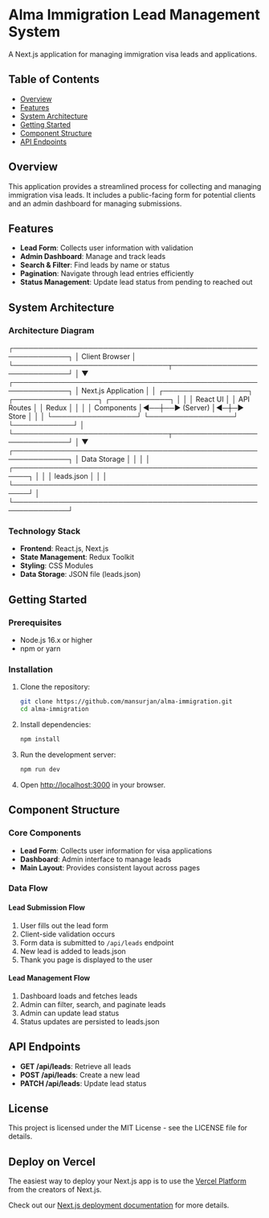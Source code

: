 # Alma Immigration Lead Management System

A Next.js application for managing immigration visa leads and applications.

## Table of Contents

- [Overview](#overview)
- [Features](#features)
- [System Architecture](#system-architecture)
- [Getting Started](#getting-started)
- [Component Structure](#component-structure)
- [API Endpoints](#api-endpoints)

## Overview

This application provides a streamlined process for collecting and managing immigration visa leads. It includes a public-facing form for potential clients and an admin dashboard for managing submissions.

## Features

- **Lead Form**: Collects user information with validation
- **Admin Dashboard**: Manage and track leads
- **Search & Filter**: Find leads by name or status
- **Pagination**: Navigate through lead entries efficiently
- **Status Management**: Update lead status from pending to reached out

## System Architecture

### Architecture Diagram

┌─────────────────────────────────────────────────────────────┐
│ Client Browser │
└───────────────────────────────┬─────────────────────────────┘
│
▼
┌─────────────────────────────────────────────────────────────┐
│ Next.js Application │
│ ┌─────────────────┐ ┌─────────────────┐ ┌────────────┐ │
│ │ React UI │ │ API Routes │ │ Redux │ │
│ │ Components │◄──┼──► (Server) │◄─┼─► Store │ │
│ └─────────────────┘ └─────────────────┘ └────────────┘ │
└───────────────────────────────┬─────────────────────────────┘
│
▼
┌─────────────────────────────────────────────────────────────┐
│ Data Storage │
│ │
│ ┌─────────────────────────────────────────────────────┐ │
│ │ leads.json │ │
│ └─────────────────────────────────────────────────────┘ │
└─────────────────────────────────────────────────────────────┘

### Technology Stack

- **Frontend**: React.js, Next.js
- **State Management**: Redux Toolkit
- **Styling**: CSS Modules
- **Data Storage**: JSON file (leads.json)

## Getting Started

### Prerequisites

- Node.js 16.x or higher
- npm or yarn

### Installation

1. Clone the repository:

   ```bash
   git clone https://github.com/mansurjan/alma-immigration.git
   cd alma-immigration
   ```

2. Install dependencies:

   ```bash
   npm install
   ```

3. Run the development server:

   ```bash
   npm run dev
   ```

4. Open [http://localhost:3000](http://localhost:3000) in your browser.

## Component Structure

### Core Components

- **Lead Form**: Collects user information for visa applications
- **Dashboard**: Admin interface to manage leads
- **Main Layout**: Provides consistent layout across pages

### Data Flow

#### Lead Submission Flow

1. User fills out the lead form
2. Client-side validation occurs
3. Form data is submitted to `/api/leads` endpoint
4. New lead is added to leads.json
5. Thank you page is displayed to the user

#### Lead Management Flow

1. Dashboard loads and fetches leads
2. Admin can filter, search, and paginate leads
3. Admin can update lead status
4. Status updates are persisted to leads.json

## API Endpoints

- **GET /api/leads**: Retrieve all leads
- **POST /api/leads**: Create a new lead
- **PATCH /api/leads**: Update lead status

## License

This project is licensed under the MIT License - see the LICENSE file for details.

## Deploy on Vercel

The easiest way to deploy your Next.js app is to use the [Vercel Platform](https://vercel.com/new?utm_medium=default-template&filter=next.js&utm_source=create-next-app&utm_campaign=create-next-app-readme) from the creators of Next.js.

Check out our [Next.js deployment documentation](https://nextjs.org/docs/app/building-your-application/deploying) for more details.
